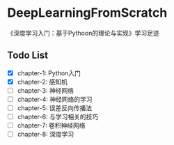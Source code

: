 # DeepLearningFromScratch

《深度学习入门：基于Pythoon的理论与实现》学习足迹

## Todo List

- [x] chapter-1: Python入门
- [x] chapter-2: 感知机
- [ ] chapter-3: 神经网络
- [ ] chapter-4: 神经网络的学习
- [ ] chapter-5: 误差反向传播法
- [ ] chapter-6: 与学习相关的技巧
- [ ] chapter-7: 卷积神经网络
- [ ] chapter-8: 深度学习
